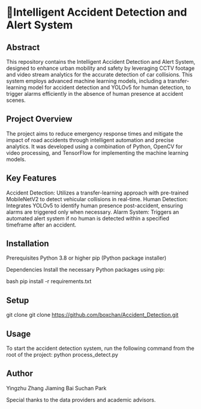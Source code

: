 # Intelligent Accident Detection and Alert System

## Abstract
This repository contains the Intelligent Accident Detection and Alert System, designed to enhance urban mobility and safety by leveraging CCTV footage and video stream analytics for the accurate detection of car collisions. This system employs advanced machine learning models, including a transfer-learning model for accident detection and YOLOv5 for human detection, to trigger alarms efficiently in the absence of human presence at accident scenes.

## Project Overview
The project aims to reduce emergency response times and mitigate the impact of road accidents through intelligent automation and precise analytics. It was developed using a combination of Python, OpenCV for video processing, and TensorFlow for implementing the machine learning models.

## Key Features
Accident Detection: Utilizes a transfer-learning approach with pre-trained MobileNetV2 to detect vehicular collisions in real-time.
Human Detection: Integrates YOLOv5 to identify human presence post-accident, ensuring alarms are triggered only when necessary.
Alarm System: Triggers an automated alert system if no human is detected within a specified timeframe after an accident.


## Installation
Prerequisites
Python 3.8 or higher
pip (Python package installer)

Dependencies
Install the necessary Python packages using pip:

bash
pip install -r requirements.txt


## Setup
git clone git clone https://github.com/boxchan/Accident_Detection.git


## Usage
To start the accident detection system, run the following command from the root of the project:
python process_detect.py

## Author
Yingzhu Zhang
Jiaming Bai
Suchan Park


Special thanks to the data providers and academic advisors.
